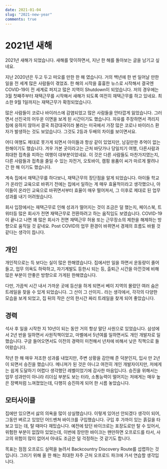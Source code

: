 ```yaml
---
date: 2021-01-04
slug: "2021-new-year"
comments: true
---
```


# 2021년 새해

2021년 새해가 되었습니다. 새해를 맞이하면서, 지난 한 해를 돌아보는 글을 남기고
싶네요.

지난 2020년은 두고 두고 떠오를 만한 한 해 였습니다. 거의 백년에 한 번 일어날
만한 일을 전 세계 많은 사람들이 겪었죠. 한 해의 시작을 흉흉한 뉴스로 시작해서
결국엔 COVID-19이 전 세계로 퍼지고 많은 지역이 Shutdown이 되었습니다. 저의
경우에는 3월 첫째주부터 재택근무를 시작해서 새해가 되도록 여전히 재택근무를 하고
있네요. 최소한 9월 1일까지는 재택근무가 확정되었습니다.

많은 사람들이 코로나 바이러스에 감염되었고 많은 사람들을 안타깝게 잃었습니다.
그러면서 선진국의 어두운 이면을 보게 된 시간이기도 했습니다. 자유를 주장하면서
격리지침에 응하지 않아서 결국 최강대국이라 불리는 미국에서 가장 많은 코로나
바이러스 환자가 발생하는 것도 보았습니다. 그것도 2등과 두배의 차이를 보이면서요.

어디 여행도 제대로 못가게 되면서 아이들과 항상 같이 있었지만, 남길만한 추억이
없는 한해이기도 했습니다. 겨우 가본 곳이라고는 근처 바닷가나 당일치기 여행,
다른사람과 최대한 접촉을 피하는 여행이 대부분이었네요. 이 것은 다른 사람들도
마찬가지였는지, 다른 사람들과 접촉을 줄일 수 있는 자전거, 오토바이, 캠핑 용품이
씨가 마르게 팔려나간 한 해 이기도 했습니다.

계속 집에서 재택근무를 하다보니, 재택근무의 장단점을 알게 되었습니다. 아이들
학교가 온라인 교육으로 바뀌기 전에는 집에서 일하는 게 매우 효율적이라고
생각했으나, 아이들이 온라인 교육으로 바뀌면서부터 효율이 매우 떨어져서, 그
이후로 제대로 된 업무 성과를 내기 어려웠습니다.

회사 입장에서는 재택근무로 인해 성과가 떨어지는 것이 조금은 덜 했는지, 페이스북,
트위터등 많은 회사가 전면 재택근무로 전환하려고 하는 움직임도 보였습니다.
COVID-19이 끝나고 나면 꽤 많은 회사가 전면 재택근무 허용 또는 근무장소의 제한을
해제하는 방향으로 움직일 것 같네요. Post COVID의 업무 환경이 바뀌면서 경제의
흐름도 바뀔 것 같다는 생각이 듭니다.

## 개인

개인적으로는 득 보다는 실이 많은 한해였습니다. 집에서만 일을 하면서 운동량이
줄어들고, 업무 의욕도 하락하고, 자기계발도 등한시 되는 등, 출퇴근 시간을
아낀것에 비해 많은 부분이 안좋은 방향으로 가게된 한해였습니다.

다만, 가끔씩 시간 내서 가까운 곳에 등산을 하게 되면서 베이 지역의 몰랐던 여러
숨은 트레일을 찾을 수 있게 되었습니다. 그 산이 그 산이지.. 라는 생각에서, 각각의
다양한 모습을 보게 되었고, 집 뒤의 작은 산의 한시간 짜리 트레일을 찾게 되어
좋았습니다.

## 경력

석사 후 일을 시작한 지 10년이 되는 동안 거의 항상 말단 사원으로 있었습니다.
삼성에서 2년 반을 일하면서 사원직책이었고, 마벨에서 5년여를 일하면서도 개인
개발자로 일했습니다. 구글 들어오면서도 이전의 경력이 미천해서 년차에 비해서 낮은
직책으로 들어왔습니다.

작년 한 해 매우 저조한 성과를 내었지만, 주변 상황을 감안해 준 덕분인지, 입사 만
2년이 되면서 승진을 했습니다. 메니져가 된 것은 아니고 여전히 개인 개발자이지만,
저에게는 쉽게 도달하기 어렵다 생각했던 레벨이었기에 감사한 마음입니다. 승진을
위해서는 업무 성과만이 아니라 리더십 부분도 보는 터라, 소통능력이 떨어지는
저에게는 매우 높은 장벽처럼 느껴졌었는데, 다행히 승진하게 되어 한 시름
놓았습니다.

## 모터사이클

집에만 있으면서 삻의 의욕을 많이 상실했습니다. 이렇게 있어선 안되겠다 생각이
되어, 그동안 벼르고 있었던 어드벤쳐 바이크를 구입했습니다. 구입 후 가까이 있는
흙길을 타보고 있는 데, 탈 때마다 재밌습니다. 예전에 탔던 바이크로는 포장도로만
탈 수 있어서, 위험한 부분이 없잖아 있었는데, 이번에 장만한 바이크는 왠만하면
오프로드를 타서, 사고의 위험이 많이 없어서 아내도 조금은 덜 걱정하는 것 같기도
합니다.

목표는 점점 오프로드 실력을 늘려서 Backcountry Discovery Route를 섭렵하는
것입니다. 그러기 위해 올 한 해는 최대한 자주 근처 오프로드 파크에 가서 연습할
생각입니다.


